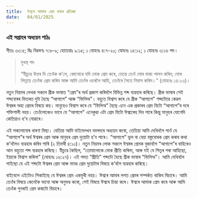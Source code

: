 ```yaml
---
title:  ঈশ্বৰে আমাক প্ৰেম কৰাৰ প্ৰতিজ্ঞা
date:   04/01/2025
---
```


### এই সপ্তাহৰ অধ্যয়ন পাঠঃ

গীতঃ ৩৩:৫; দ্বিঃ বিৱৰণঃ ৭:৬-৯; হোচেয়াঃ ৯:১৫; ১ যোহনঃ ৪:৭-২০; যোহনঃ ১৫:১২; ১ যোহনঃ ৩:১৬ পদ।

> <p>মুখস্থ পদ</p>
> “যীচুৱে উত্তৰ দি তেওঁক ক’লে, কোনোৱে যদি মোক প্ৰেম কৰে, তেন্তে তেওঁ মোৰ বাক্য পালন কৰিব; মোৰ পিতৃয়ে তেওঁক প্ৰেম কৰিব আৰু আমি তেওঁৰ ওচৰলৈ আহি, তেওঁৰে সৈতে নিবাস কৰিম।” (যোহনঃ ১৪:২৩)।

নতুন নিয়মৰ লেখক সকলে গ্ৰীক ভাষাত “প্ৰেম”ৰ অৰ্থ প্ৰকাশ কৰিবলৈ বিভিন্ন শব্দ ব্যৱহাৰ কৰিছে। গ্ৰীক ভাষাৰ সেই শব্দবোৰৰ ভিতৰত দুটা হৈছে “আগাপে” আৰু “ফিলিঅ”। বহুতে বিশ্বাস কৰে যে গ্ৰীক “আগাপে” শব্দটোৱে কেৱল ঈশ্বৰৰ অহা প্ৰেমৰ বিষয়ে কয়। মানুহেও বিশ্বাস কৰে যে “ফিলিঅ” হৈছে এনে এক প্ৰকাৰৰ প্ৰেম যিটো “আগাপে”ৰ দৰে শক্তিশালী নহয়। তেওঁলোকেও ভাবে যে “আগাপে” এনেকুৱা এটা প্ৰেম যিটো ঈশ্বৰেেহ দিব পাৰে কিন্তু মানুহৰ যোগেদি কেতিয়াও হ’ব নোৱাৰে।

এই সকলোবোৰ ধাৰণা মিছা। যেতিয়া আমি বাইবেলখন ভালদৰে অধ্যয়ন কৰো, তেতিয়া আমি দেখিবলৈ পাওঁ যে “আগাপে”ৰ অৰ্থ ঈশ্বৰৰ প্ৰেম আৰু মানুহৰ প্ৰেম দুয়োটা হ’ব পাৰে। “আগাপে” ভুল বা বেয়া বস্তুবোৰক প্ৰেম কৰাৰ কথা ক’বলৈও ব্যৱহাৰ কৰিব পাৰি (২ তিমথী ৪:১০)। নতুন নিয়মৰ লোক সকলে ঈশ্বৰৰ প্ৰেমক বুজাবলৈ “আগাপে”ৰ বাহিৰেও আন বহুতো শব্দ ব্যৱহাৰ কৰিছে। যীচুৱে কৈছিল, “তোমালোকে মোক প্ৰীতি কৰিলা, আৰু মই যে পিতৃৰ পৰা আহিছো, ইয়াকে বিশ্বাস কৰিলা” (যোহনঃ ১৬:২৭)। এই পদত “প্ৰীতি” শব্দটো হৈছে গ্ৰীক ভাষাৰ “ফিলিঅ”। আমি দেখিবলৈ পাইছো যে এই শব্দটো ঈশ্বৰৰ প্ৰেম আৰু মানৱ প্ৰেম দুয়োটাৰ বিষয়ে ক’বলৈ ব্যৱহাৰ কৰিছে।

বাইবেলে এইটোও শিকাইছে যে ঈশ্বৰৰ প্ৰেম একমুখী নহয়। ঈশ্বৰে আমাৰ লগত প্ৰেমৰ সম্পৰ্কত থাকিব বিচাৰে। আমি তেওঁৰ বিষয়ে কেনেকৈ ভাবো আৰু অনুভৱ কৰো, সেই বিষয়ে ঈশ্বৰে চিন্তা কৰে। ঈশ্বৰে আমাক প্ৰেম কৰে আৰু আমি তেওঁক পুনৰাই প্ৰেম কৰাটো বিচাৰে।